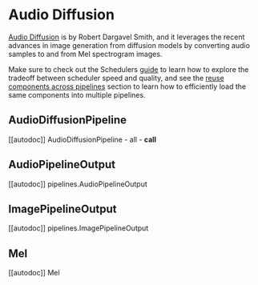 <!--Copyright 2023 The HuggingFace Team. All rights reserved.

Licensed under the Apache License, Version 2.0 (the "License"); you may not use this file except in compliance with
the License. You may obtain a copy of the License at

http://www.apache.org/licenses/LICENSE-2.0

Unless required by applicable law or agreed to in writing, software distributed under the License is distributed on
an "AS IS" BASIS, WITHOUT WARRANTIES OR CONDITIONS OF ANY KIND, either express or implied. See the License for the
specific language governing permissions and limitations under the License.
-->

# Audio Diffusion

[Audio Diffusion](https://github.com/teticio/audio-diffusion) is by Robert Dargavel Smith, and it leverages the recent advances in image generation from diffusion models by converting audio samples to and from Mel spectrogram images.

<Tip>

Make sure to check out the Schedulers [guide](../../using-diffusers/schedulers) to learn how to explore the tradeoff between scheduler speed and quality, and see the [reuse components across pipelines](../../using-diffusers/loading#reuse-components-across-pipelines) section to learn how to efficiently load the same components into multiple pipelines.

</Tip>

## AudioDiffusionPipeline
[[autodoc]] AudioDiffusionPipeline
	- all
	- __call__

## AudioPipelineOutput
[[autodoc]] pipelines.AudioPipelineOutput

## ImagePipelineOutput
[[autodoc]] pipelines.ImagePipelineOutput

## Mel
[[autodoc]] Mel

